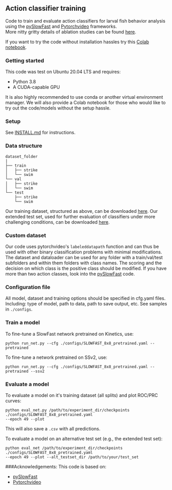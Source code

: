 ## Action classifier training
Code to train and evaluate action classifiers for larval fish behavior analysis 
using the [pySlowFast](https://github.com/facebookresearch/SlowFast/) 
and [Pytorchvideo](https://pytorchvideo.org/) frameworks. <br>
More nitty gritty details of ablation studies can be found [here](https://www.biorxiv.org/content/10.1101/2022.11.14.516417v1.abstract).

If you want to try the code without installation hassles try this [Colab notebook]( https://colab.research.google.com/github/shir3bar/larval_fish_behavior_analysis/blob/main/action_classifier/Train_action_classifier.ipynb).

### Getting started
This code was test on Ubuntu 20.04 LTS and requires:
* Python 3.8
* A CUDA-capable GPU

It is also highly recommended to use conda or another virtual environment manager.
We will also provide a Colab notebook for those who would like to try out the code/models without the setup hassle.

### Setup 
See [INSTALL.md](./INSTALL.md) for instructions.

### Data structure
```
dataset_folder
|
├── train
│   ├── strike
│   └── swim
└── val
│   ├── strike
│   └── swim
└── test
    ├── strike
    └── swim
```
Our training dataset, structured as above, can be downloaded 
[here](https://drive.google.com/open?id=1HRHSlyNn7QrczMqEmqH2UHRXKwSsOhrS).
Our extended test set, used for further evaluation of classifiers under more challenging conditions, 
can be downloaded [here](https://drive.google.com/open?id=196CT-FqsH9EpEuLbffzytRFfFpJuaAKc).

### Custom dataset
Our code uses pytorchvideo's `labeleddatapath` function and can thus be used with other binary classification
problems with minimal modifications.
The dataset and dataloader can be used for any folder with a train/val/test subfolders and 
within them folders with class names. 
The scoring and the decision on which class is the positive class should be modified.
If you have more than two action classes, 
look into the [pySlowFast](https://github.com/facebookresearch/SlowFast/) code.

### Configuration file
All model, dataset and training options should be specified in cfg.yaml files.
Including: type of model, path to data, path to save output, etc. See samples in `./configs`.

### Train a model
To fine-tune a SlowFast network pretrained on Kinetics, use:
```commandline
python run_net.py --cfg ./configs/SLOWFAST_8x8_pretrained.yaml --pretrained
```
To fine-tune a network pretrained on SSv2, use:
```commandline
python run_net.py --cfg ./configs/SLOWFAST_8x8_pretrained.yaml --pretrained --ssv2
```

### Evaluate a model

To evaluate a model on it's training dataset (all splits) and plot ROC/PRC curves:
```commandline
python eval_net.py /path/to/experiment_dir/checkpoints ./configs/SLOWFAST_8x8_pretrained.yaml 
--epoch 49 --plot
```
This will also save a `.csv` with all predictions. 

To evaluate a model on an alternative test set (e.g., the extended test set):
```commandline
python eval_net /path/to/experiment_dir/checkpoints ./configs/SLOWFAST_8x8_pretrained.yaml 
--epoch 49 --plot --alt_testset_dir /path/to/your/test_set
```

###Acknowledgements:
This code is based on:
* [pySlowFast](https://github.com/facebookresearch/SlowFast/)
* [Pytorchvideo](https://pytorchvideo.org/) 

